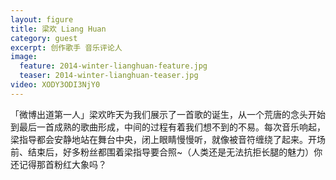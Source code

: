 ```yaml
---
layout: figure
title: 梁欢 Liang Huan
category: guest
excerpt: 创作歌手 音乐评论人
image:
  feature: 2014-winter-lianghuan-feature.jpg
  teaser: 2014-winter-lianghuan-teaser.jpg
video: XODY3ODI3NjY0
---
```


「微博出道第一人」梁欢昨天为我们展示了一首歌的诞生，从一个荒唐的念头开始到最后一首成熟的歌曲形成，中间的过程有着我们想不到的不易。每次音乐响起，梁指导都会安静地站在舞台中央，闭上眼睛慢慢听，就像被音符缠绕了起来。开场前、结束后，好多粉丝都围着梁指导要合照~（人类还是无法抗拒长腿的魅力）你还记得那首粉红大象吗？
